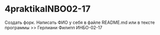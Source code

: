 # 4praktikaINBO02-17
Создать форк. Написать ФИО у себя в файле README.md или в тексте программы >> Герлиани Филипп ИНБО-02-17
